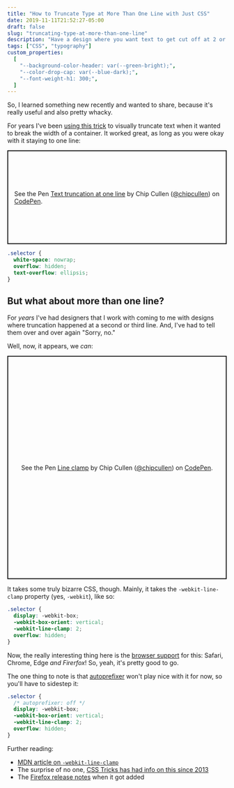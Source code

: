 ```yaml
---
title: "How to Truncate Type at More Than One Line with Just CSS"
date: 2019-11-11T21:52:27-05:00
draft: false
slug: "truncating-type-at-more-than-one-line"
description: "Have a design where you want text to get cut off at 2 or 3 lines? You can do it with CSS alone."
tags: ["CSS", "typography"]
custom_properties:
  [
    "--background-color-header: var(--green-bright);",
    "--color-drop-cap: var(--blue-dark);",
    "--font-weight-h1: 300;",
  ]
---
```


So, I learned something new recently and wanted to share, because it's really useful and also pretty whacky.

For years I've been [using this trick](https://css-tricks.com/snippets/css/truncate-string-with-ellipsis/) to visually truncate text when it wanted to break the width of a container. It worked great, as long as you were okay with it staying to one line:

<p class="codepen" data-height="215" data-theme-id="dark" data-default-tab="result" data-user="chipcullen" data-slug-hash="wvvxZQE" style="height: 215px; box-sizing: border-box; display: flex; align-items: center; justify-content: center; border: 2px solid; margin: 1em 0; padding: 1em;" data-pen-title="Text truncation at one line">
  <span>See the Pen <a href="https://codepen.io/chipcullen/pen/wvvxZQE">
  Text truncation at one line</a> by Chip Cullen (<a href="https://codepen.io/chipcullen">@chipcullen</a>)
  on <a href="https://codepen.io">CodePen</a>.</span>
</p>

```scss
.selector {
  white-space: nowrap;
  overflow: hidden;
  text-overflow: ellipsis;
}
```

## But what about more than one line?

For _years_ I've had designers that I work with coming to me with designs where truncation happened at a second or third line. And, I've had to tell them over and over again "Sorry, no."

Well, now, it appears, we _can_:

<p class="codepen" data-height="512" data-theme-id="dark" data-default-tab="result" data-user="chipcullen" data-slug-hash="oNNMdez" style="height: 512px; box-sizing: border-box; display: flex; align-items: center; justify-content: center; border: 2px solid; margin: 1em 0; padding: 1em;" data-pen-title="Line clamp">
  <span>See the Pen <a href="https://codepen.io/chipcullen/pen/oNNMdez">
  Line clamp</a> by Chip Cullen (<a href="https://codepen.io/chipcullen">@chipcullen</a>)
  on <a href="https://codepen.io">CodePen</a>.</span>
</p>
<script async src="https://static.codepen.io/assets/embed/ei.js"></script>

It takes some truly bizarre CSS, though. Mainly, it takes the `-webkit-line-clamp` property (yes, `-webkit`), like so:

```scss
.selector {
  display: -webkit-box;
  -webkit-box-orient: vertical;
  -webkit-line-clamp: 2;
  overflow: hidden;
}
```

Now, the really interesting thing here is the [browser support](https://caniuse.com/#feat=mdn-css_properties_-webkit-line-clamp) for this: Safari, Chrome, Edge _and Firerfox_! So, yeah, it's pretty good to go.

The one thing to note is that [autoprefixer](https://github.com/postcss/autoprefixer) won't play nice with it for now, so you'll have to sidestep it:

```scss
.selector {
  /* autoprefixer: off */
  display: -webkit-box;
  -webkit-box-orient: vertical;
  -webkit-line-clamp: 2;
  overflow: hidden;
}
```

Further reading:

- [MDN article on `-webkit-line-clamp`](https://developer.mozilla.org/en-US/docs/Web/CSS/-webkit-line-clamp#Example)
- The surprise of no one, [CSS Tricks has had info on this since 2013](https://css-tricks.com/line-clampin/)
- The [Firefox release notes](https://developer.mozilla.org/en-US/docs/Mozilla/Firefox/Releases/68#CSS) when it got added
